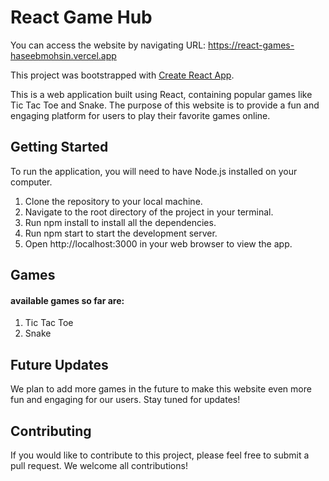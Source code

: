 # React Game Hub

You can access the website by navigating URL: https://react-games-haseebmohsin.vercel.app

This project was bootstrapped with [Create React App](https://github.com/facebook/create-react-app).

This is a web application built using React, containing popular games like Tic Tac Toe and Snake. The purpose of this website is to provide a fun and engaging platform for users to play their favorite games online.

## Getting Started

To run the application, you will need to have Node.js installed on your computer.

1. Clone the repository to your local machine.
2. Navigate to the root directory of the project in your terminal.
3. Run npm install to install all the dependencies.
4. Run npm start to start the development server.
5. Open http://localhost:3000 in your web browser to view the app.

## Games

#### available games so far are:

1. Tic Tac Toe
2. Snake

## Future Updates

We plan to add more games in the future to make this website even more fun and engaging for our users. Stay tuned for updates!

## Contributing

If you would like to contribute to this project, please feel free to submit a pull request. We welcome all contributions!
